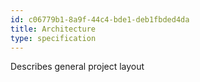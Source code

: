 ```yaml
---
id: c06779b1-8a9f-44c4-bde1-deb1fbded4da
title: Architecture
type: specification
---
```


Describes general project layout
